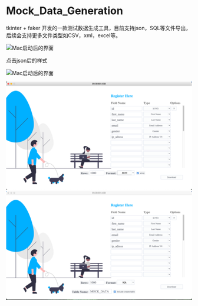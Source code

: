 # Mock_Data_Generation
tkinter + faker 开发的一款测试数据生成工具，目前支持json，SQL等文件导出，后续会支持更多文件类型如CSV，xml，excel等。

![Mac启动后的界面](https://github.com/kingfei512/Mock_Data_Generation/raw/main/image/menu.PNG)

点击json后的样式

![Mac启动后的界面](https://github.com/kingfei512/Mock_Data_Generation/raw/main/image/menu2.PNG)

<body>
<img src="menu2.PNG" alt="coffee">
</body>

<br>

<img src="image/menu.PNG" alt="coffee">